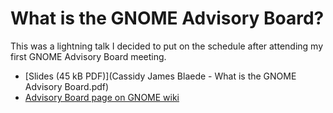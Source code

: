 # What is the GNOME Advisory Board?

This was a lightning talk I decided to put on the schedule after attending my first GNOME Advisory Board meeting.

- [Slides (45 kB PDF)](Cassidy James Blaede - What is the GNOME Advisory Board.pdf)
- [Advisory Board page on GNOME wiki](https://wiki.gnome.org/AdvisoryBoard)
